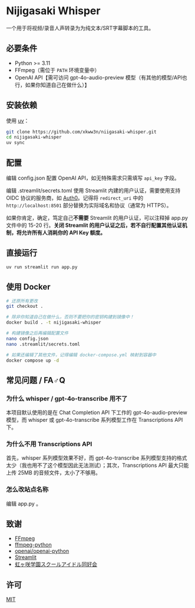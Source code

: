 # Nijigasaki Whisper

一个用于将视频/录音人声转录为为纯文本/SRT字幕脚本的工具。

## 必要条件

- Python >= 3.11
- FFmpeg（需位于 `PATH` 环境变量中）
- OpenAI API【需可访问 gpt-4o-audio-preview 模型（有其他的模型/API也行，如果你知道自己在做什么）】

## 安装依赖

使用 [uv](https://github.com/astral-sh/uv)：

```bash
git clone https://github.com/xkww3n/niigasaki-whisper.git
cd nijigasaki-whisper
uv sync
```

## 配置

编辑 config.json 配置 OpenAI API，如无特殊需求只需填写 `api_key` 字段。

编辑 .streamlit/secrets.toml 使用 Streamlit 内建的用户认证，需要使用支持 OIDC 协议的服务商，如 [Auth0](https://auth0.com/)。记得将 `redirect_uri` 中的 `http://localhost:8501` 部分替换为实际域名和协议（通常为 HTTPS）。

如果你肯定，确定，笃定自己**不需要** Streamlit 的用户认证，可以注释掉 app.py 文件中的 15-20 行。**关闭 Streamlit 的用户认证之后，若不自行配置其他认证机制，将允许所有人消耗你的 API Key 额度。**

## 直接运行

```bash
uv run streamlit run app.py
```

## 使用 Docker

```bash
# 还原所有更改
git checkout .

# 除非你知道自己在做什么，否则不要把你的密钥构建到镜像中！
docker build . -t nijigasaki-whisper

# 构建镜像之后再编辑配置文件
nano config.json
nano .streamlit/secrets.toml

# 如果还编辑了其他文件，记得编辑 docker-compose.yml 映射到容器中
docker compose up -d
```

## 常见问题 / FA♂Q

### 为什么 whisper / gpt-4o-transcribe 用不了

本项目默认使用的是在 Chat Completion API 下工作的 gpt-4o-audio-preview 模型，而 whisper 或 gpt-4o-transcribe 系列模型工作在 Transcriptions API 下。

### 为什么不用 Transcriptions API

首先，whisper 系列模型效果不好，而 gpt-4o-transcribe 系列模型支持的格式太少（我也用不了这个模型因此无法测试）；其次，Transcriptions API 最大只能上传 25MB 的音频文件，太小了不够用。

### 怎么改站点名称

编辑 app.py 。

## 致谢

- [FFmpeg](https://ffmpeg.org/)
- [ffmpeg-python](https://github.com/kkroening/ffmpeg-python)
- [openai/openai-python](https://github.com/openai/openai-python)
- [Streamlit](https://streamlit.io/)
- [虹ヶ咲学園スクールアイドル同好会](https://www.lovelive-anime.jp/nijigasaki/about_nijigasaki.php)

## 许可

[MIT](./LICENSE)
